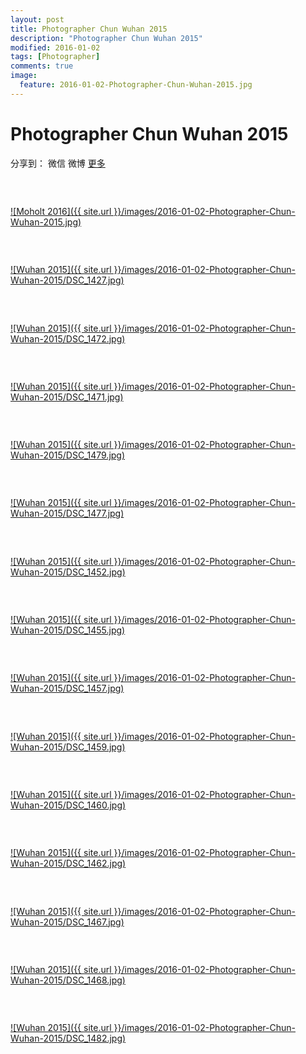 ```yaml
---
layout: post
title: Photographer Chun Wuhan 2015
description: "Photographer Chun Wuhan 2015"
modified: 2016-01-02
tags: [Photographer]
comments: true
image:
  feature: 2016-01-02-Photographer-Chun-Wuhan-2015.jpg
---
```


# Photographer Chun Wuhan 2015

<div id="ckepop">
<span class="jiathis_txt">分享到：</span>
<a class="jiathis_button_weixin">微信</a>
<a class="jiathis_button_tsina">微博</a>
<a href="http://www.jiathis.com/share?uid=2074997"  class="jiathis jiathis_txt jiathis_separator jtico jtico_jiathis" target="_blank">更多</a></div>
<script type="text/javascript" src="http://v3.jiathis.com/code/jia.js?uid=2074997" charset="utf-8"></script>
<script>
    var jiathis_config={
        data_track_clickback:true,
        summary:"Wuhan 2015",
        shortUrl:false,
        hideMore:false
    }
</script>

### &nbsp;

<a href="/images/2016-01-02-Photographer-Chun-Wuhan-2015.jpg">![Moholt 2016]({{ site.url }}/images/2016-01-02-Photographer-Chun-Wuhan-2015.jpg)</a>

### &nbsp;

<a href="/images/2016-01-02-Photographer-Chun-Wuhan-2015/DSC_1427.jpg">![Wuhan 2015]({{ site.url }}/images/2016-01-02-Photographer-Chun-Wuhan-2015/DSC_1427.jpg)</a>

### &nbsp;

<a href="/images/2016-01-02-Photographer-Chun-Wuhan-2015/DSC_1472.jpg">![Wuhan 2015]({{ site.url }}/images/2016-01-02-Photographer-Chun-Wuhan-2015/DSC_1472.jpg)</a>

### &nbsp;

<a href="/images/2016-01-02-Photographer-Chun-Wuhan-2015/DSC_1471.jpg">![Wuhan 2015]({{ site.url }}/images/2016-01-02-Photographer-Chun-Wuhan-2015/DSC_1471.jpg)</a>

### &nbsp;

<a href="/images/2016-01-02-Photographer-Chun-Wuhan-2015/DSC_1479.jpg">![Wuhan 2015]({{ site.url }}/images/2016-01-02-Photographer-Chun-Wuhan-2015/DSC_1479.jpg)</a>

### &nbsp;

<a href="/images/2016-01-02-Photographer-Chun-Wuhan-2015/DSC_1477.jpg">![Wuhan 2015]({{ site.url }}/images/2016-01-02-Photographer-Chun-Wuhan-2015/DSC_1477.jpg)</a>

### &nbsp;

<a href="/images/2016-01-02-Photographer-Chun-Wuhan-2015/DSC_1452.jpg">![Wuhan 2015]({{ site.url }}/images/2016-01-02-Photographer-Chun-Wuhan-2015/DSC_1452.jpg)</a>

### &nbsp;

<a href="/images/2016-01-02-Photographer-Chun-Wuhan-2015/DSC_1455.jpg">![Wuhan 2015]({{ site.url }}/images/2016-01-02-Photographer-Chun-Wuhan-2015/DSC_1455.jpg)</a>

### &nbsp;

<a href="/images/2016-01-02-Photographer-Chun-Wuhan-2015/DSC_1457.jpg">![Wuhan 2015]({{ site.url }}/images/2016-01-02-Photographer-Chun-Wuhan-2015/DSC_1457.jpg)</a>

### &nbsp;

<a href="/images/2016-01-02-Photographer-Chun-Wuhan-2015/DSC_1459.jpg">![Wuhan 2015]({{ site.url }}/images/2016-01-02-Photographer-Chun-Wuhan-2015/DSC_1459.jpg)</a>

### &nbsp;

<a href="/images/2016-01-02-Photographer-Chun-Wuhan-2015/DSC_1460.jpg">![Wuhan 2015]({{ site.url }}/images/2016-01-02-Photographer-Chun-Wuhan-2015/DSC_1460.jpg)</a>

### &nbsp;

<a href="/images/2016-01-02-Photographer-Chun-Wuhan-2015/DSC_1462.jpg">![Wuhan 2015]({{ site.url }}/images/2016-01-02-Photographer-Chun-Wuhan-2015/DSC_1462.jpg)</a>

### &nbsp;

<a href="/images/2016-01-02-Photographer-Chun-Wuhan-2015/DSC_1467.jpg">![Wuhan 2015]({{ site.url }}/images/2016-01-02-Photographer-Chun-Wuhan-2015/DSC_1467.jpg)</a>

### &nbsp;

<a href="/images/2016-01-02-Photographer-Chun-Wuhan-2015/DSC_1468.jpg">![Wuhan 2015]({{ site.url }}/images/2016-01-02-Photographer-Chun-Wuhan-2015/DSC_1468.jpg)</a>

### &nbsp;

<a href="/images/2016-01-02-Photographer-Chun-Wuhan-2015/DSC_1482.jpg">![Wuhan 2015]({{ site.url }}/images/2016-01-02-Photographer-Chun-Wuhan-2015/DSC_1482.jpg)</a>

### &nbsp;